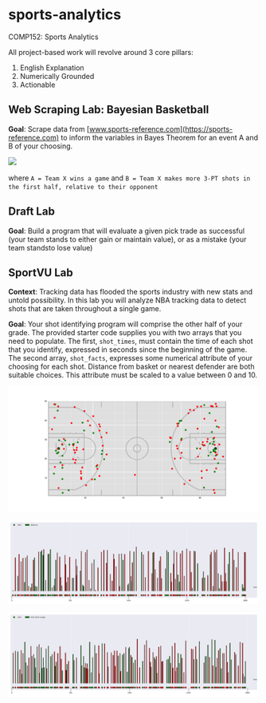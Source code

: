 # sports-analytics
COMP152: Sports Analytics

All project-based work will revolve around 3 core pillars:
1. English Explanation
2. Numerically Grounded
3. Actionable
## Web Scraping Lab: Bayesian Basketball

**Goal**: Scrape data from [www.sports-reference.com](https://sports-reference.com) to inform the variables in Bayes Theorem for an event A and B of your choosing.

<img src="https://render.githubusercontent.com/render/math?math=P(A|B) = \frac{P(B|A)P(A)}{P(B|A)P(A) + P(B|\neg A)P(\neg A)}">

where `A = Team X wins a game` and `B = Team X makes more 3-PT shots in the first half, relative to their opponent`

## Draft Lab

**Goal**: Build a program that will evaluate a given pick trade as successful (your team stands to either gain or maintain value), or as a mistake (your team standsto lose value)

## SportVU Lab

**Context**: Tracking data has flooded the sports industry with new stats and untold possibility. In this lab you will analyze NBA tracking data to detect shots that are taken throughout a single game.

**Goal**: Your shot identifying program will comprise the other half of your grade. The provided starter code supplies you with two arrays that you need to populate. The first, `shot_times`, must contain the time of each shot that you identify, expressed in seconds since the beginning of the game. The second array, `shot_facts`, expresses some numerical attribute of your choosing for each shot. Distance from basket or nearest defender are both suitable choices. This attribute must be scaled to a value between 0 and 10.

![shot chart](03-shot-selection/figures/shot_chart.png)

![distance timeline](03-shot-selection/figures/distance.png)

![shot clock usage timeline](03-shot-selection/figures/shot_clock_usage.png)




